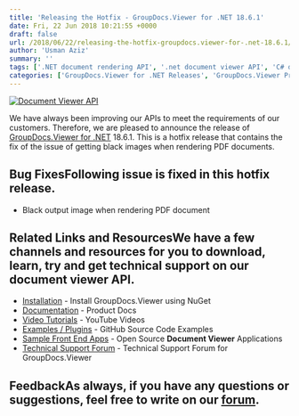 ```yaml
---
title: 'Releasing the Hotfix - GroupDocs.Viewer for .NET 18.6.1'
date: Fri, 22 Jun 2018 10:21:55 +0000
draft: false
url: /2018/06/22/releasing-the-hotfix-groupdocs.viewer-for-.net-18.6.1/
author: 'Usman Aziz'
summary: ''
tags: ['.NET document rendering API', '.net document viewer API', 'C# document viewer API', 'document viewer']
categories: ['GroupDocs.Viewer for .NET Releases', 'GroupDocs.Viewer Product Family']
---
```


[![Document Viewer API](https://blog.groupdocs.com/wp-content/uploads/sites/4/2016/11/groupdocs-viewer-net.png)](https://www.groupdocs.com/products/viewer/net)

We have always been improving our APIs to meet the requirements of our customers. Therefore, we are pleased to announce the release of [GroupDocs.Viewer for .NET](https://products.groupdocs.com/viewer/net) 18.6.1. This is a hotfix release that contains the fix of the issue of getting black images when rendering PDF documents.

## Bug FixesFollowing issue is fixed in this hotfix release.

*   Black output image when rendering PDF document

## Related Links and ResourcesWe have a few channels and resources for you to download, learn, try and get technical support on our **document viewer API**.

*   [Installation](https://www.nuget.org/packages/GroupDocs.Viewer/ "Install from NuGet Package") - Install GroupDocs.Viewer using NuGet
*   [Documentation](https://docs.groupdocs.com/viewer/net "Document Viewer API Documentation ") - Product Docs
*   [Video Tutorials](https://www.youtube.com/watch?v=oqh4nROLRsY&list=PL25CTxMCj5vPVahuYtHx0uscArNA595GK "GroupDocs.Viewer video tutorials") - YouTube Videos
*   [Examples / Plugins](https://github.com/groupdocs-viewer/GroupDocs.Viewer-for-.NET "download example project and front ends") - GitHub Source Code Examples
*   [Sample Front End Apps](https://github.com/groupdocs-viewer/ "Open Source Document Viewer Applications") - Open Source **Document Viewer** Applications
*   [Technical Support Forum](https://forum.groupdocs.com/c/viewer "Technical Support Forum") - Technical Support Forum for GroupDocs.Viewer

## FeedbackAs always, if you have any questions or suggestions, feel free to write on our [forum](https://forum.groupdocs.com/c/viewer "Technical Support Forum").




